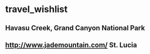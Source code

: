# travel_wishlist

## Havasu Creek, Grand Canyon National Park
## http://www.jademountain.com/ St. Lucia

